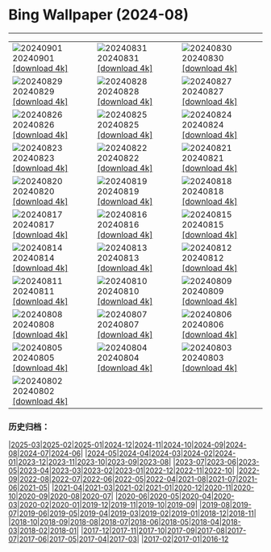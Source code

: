 # Bing Wallpaper (2024-08)
**************

<table><tr><td><img src="https://www.bing.com/th?id=OHR.ThamesLondon_ES-ES4307363719_1920x1080.jpg" alt="20240901"> 20240901 <a href="https://www.bing.com/th?id=OHR.ThamesLondon_ES-ES4307363719_UHD.jpg">[download 4k]</a></td><td><img src="https://www.bing.com/th?id=OHR.DjanetAlgeria_ES-ES4121297619_1920x1080.jpg" alt="20240831"> 20240831 <a href="https://www.bing.com/th?id=OHR.DjanetAlgeria_ES-ES4121297619_UHD.jpg">[download 4k]</a></td><td><img src="https://www.bing.com/th?id=OHR.WhaleSharkDay_ES-ES3843560533_1920x1080.jpg" alt="20240830"> 20240830 <a href="https://www.bing.com/th?id=OHR.WhaleSharkDay_ES-ES3843560533_UHD.jpg">[download 4k]</a></td></tr><tr><td><img src="https://www.bing.com/th?id=OHR.CastellfollitSpain_ES-ES3608395320_1920x1080.jpg" alt="20240829"> 20240829 <a href="https://www.bing.com/th?id=OHR.CastellfollitSpain_ES-ES3608395320_UHD.jpg">[download 4k]</a></td><td><img src="https://www.bing.com/th?id=OHR.ParalympicsParis_ES-ES7310525546_1920x1080.jpg" alt="20240828"> 20240828 <a href="https://www.bing.com/th?id=OHR.ParalympicsParis_ES-ES7310525546_UHD.jpg">[download 4k]</a></td><td><img src="https://www.bing.com/th?id=OHR.YoungCaiman_ES-ES2920526153_1920x1080.jpg" alt="20240827"> 20240827 <a href="https://www.bing.com/th?id=OHR.YoungCaiman_ES-ES2920526153_UHD.jpg">[download 4k]</a></td></tr><tr><td><img src="https://www.bing.com/th?id=OHR.PalmyraAtoll_ES-ES2724340692_1920x1080.jpg" alt="20240826"> 20240826 <a href="https://www.bing.com/th?id=OHR.PalmyraAtoll_ES-ES2724340692_UHD.jpg">[download 4k]</a></td><td><img src="https://www.bing.com/th?id=OHR.VelaAmericaCupBarcelona_ES-ES7829816830_1920x1080.jpg" alt="20240825"> 20240825 <a href="https://www.bing.com/th?id=OHR.VelaAmericaCupBarcelona_ES-ES7829816830_UHD.jpg">[download 4k]</a></td><td><img src="https://www.bing.com/th?id=OHR.KatahdinWoods_ES-ES2494481024_1920x1080.jpg" alt="20240824"> 20240824 <a href="https://www.bing.com/th?id=OHR.KatahdinWoods_ES-ES2494481024_UHD.jpg">[download 4k]</a></td></tr><tr><td><img src="https://www.bing.com/th?id=OHR.PrasatPhanom_ES-ES2130106694_1920x1080.jpg" alt="20240823"> 20240823 <a href="https://www.bing.com/th?id=OHR.PrasatPhanom_ES-ES2130106694_UHD.jpg">[download 4k]</a></td><td><img src="https://www.bing.com/th?id=OHR.OceanCityMD_ES-ES9167700401_1920x1080.jpg" alt="20240822"> 20240822 <a href="https://www.bing.com/th?id=OHR.OceanCityMD_ES-ES9167700401_UHD.jpg">[download 4k]</a></td><td><img src="https://www.bing.com/th?id=OHR.NazcaBooby_ES-ES8963082511_1920x1080.jpg" alt="20240821"> 20240821 <a href="https://www.bing.com/th?id=OHR.NazcaBooby_ES-ES8963082511_UHD.jpg">[download 4k]</a></td></tr><tr><td><img src="https://www.bing.com/th?id=OHR.TetonSunrise_ES-ES8184610803_1920x1080.jpg" alt="20240820"> 20240820 <a href="https://www.bing.com/th?id=OHR.TetonSunrise_ES-ES8184610803_UHD.jpg">[download 4k]</a></td><td><img src="https://www.bing.com/th?id=OHR.RegataSanGines_ES-ES7871203072_1920x1080.jpg" alt="20240819"> 20240819 <a href="https://www.bing.com/th?id=OHR.RegataSanGines_ES-ES7871203072_UHD.jpg">[download 4k]</a></td><td><img src="https://www.bing.com/th?id=OHR.HuntingtonBeach_ES-ES7631067128_1920x1080.jpg" alt="20240818"> 20240818 <a href="https://www.bing.com/th?id=OHR.HuntingtonBeach_ES-ES7631067128_UHD.jpg">[download 4k]</a></td></tr><tr><td><img src="https://www.bing.com/th?id=OHR.SemanaGrandeBilbao_ES-ES1226526692_1920x1080.jpg" alt="20240817"> 20240817 <a href="https://www.bing.com/th?id=OHR.SemanaGrandeBilbao_ES-ES1226526692_UHD.jpg">[download 4k]</a></td><td><img src="https://www.bing.com/th?id=OHR.JapanRollerCoaster_ES-ES7314617149_1920x1080.jpg" alt="20240816"> 20240816 <a href="https://www.bing.com/th?id=OHR.JapanRollerCoaster_ES-ES7314617149_UHD.jpg">[download 4k]</a></td><td><img src="https://www.bing.com/th?id=OHR.HangCave_ES-ES4781129979_1920x1080.jpg" alt="20240815"> 20240815 <a href="https://www.bing.com/th?id=OHR.HangCave_ES-ES4781129979_UHD.jpg">[download 4k]</a></td></tr><tr><td><img src="https://www.bing.com/th?id=OHR.WatarrkaLizard_ES-ES4079653001_1920x1080.jpg" alt="20240814"> 20240814 <a href="https://www.bing.com/th?id=OHR.WatarrkaLizard_ES-ES4079653001_UHD.jpg">[download 4k]</a></td><td><img src="https://www.bing.com/th?id=OHR.DugiOtokCroatia_ES-ES3602010890_1920x1080.jpg" alt="20240813"> 20240813 <a href="https://www.bing.com/th?id=OHR.DugiOtokCroatia_ES-ES3602010890_UHD.jpg">[download 4k]</a></td><td><img src="https://www.bing.com/th?id=OHR.ElephantsAmboseli_ES-ES1712423219_1920x1080.jpg" alt="20240812"> 20240812 <a href="https://www.bing.com/th?id=OHR.ElephantsAmboseli_ES-ES1712423219_UHD.jpg">[download 4k]</a></td></tr><tr><td><img src="https://www.bing.com/th?id=OHR.TofinoVancouver_ES-ES1346437270_1920x1080.jpg" alt="20240811"> 20240811 <a href="https://www.bing.com/th?id=OHR.TofinoVancouver_ES-ES1346437270_UHD.jpg">[download 4k]</a></td><td><img src="https://www.bing.com/th?id=OHR.JoshuaTreeNP_ES-ES0806309217_1920x1080.jpg" alt="20240810"> 20240810 <a href="https://www.bing.com/th?id=OHR.JoshuaTreeNP_ES-ES0806309217_UHD.jpg">[download 4k]</a></td><td><img src="https://www.bing.com/th?id=OHR.IncaRuinPeru_ES-ES0427536842_1920x1080.jpg" alt="20240809"> 20240809 <a href="https://www.bing.com/th?id=OHR.IncaRuinPeru_ES-ES0427536842_UHD.jpg">[download 4k]</a></td></tr><tr><td><img src="https://www.bing.com/th?id=OHR.SpottedOwlet_ES-ES9381508477_1920x1080.jpg" alt="20240808"> 20240808 <a href="https://www.bing.com/th?id=OHR.SpottedOwlet_ES-ES9381508477_UHD.jpg">[download 4k]</a></td><td><img src="https://www.bing.com/th?id=OHR.MichiganLighthouse_ES-ES4793488515_1920x1080.jpg" alt="20240807"> 20240807 <a href="https://www.bing.com/th?id=OHR.MichiganLighthouse_ES-ES4793488515_UHD.jpg">[download 4k]</a></td><td><img src="https://www.bing.com/th?id=OHR.MolokiniHawaii_ES-ES4650038553_1920x1080.jpg" alt="20240806"> 20240806 <a href="https://www.bing.com/th?id=OHR.MolokiniHawaii_ES-ES4650038553_UHD.jpg">[download 4k]</a></td></tr><tr><td><img src="https://www.bing.com/th?id=OHR.HertfordshireLavender_ES-ES4413532305_1920x1080.jpg" alt="20240805"> 20240805 <a href="https://www.bing.com/th?id=OHR.HertfordshireLavender_ES-ES4413532305_UHD.jpg">[download 4k]</a></td><td><img src="https://www.bing.com/th?id=OHR.RomeriaVikinga_ES-ES4247544127_1920x1080.jpg" alt="20240804"> 20240804 <a href="https://www.bing.com/th?id=OHR.RomeriaVikinga_ES-ES4247544127_UHD.jpg">[download 4k]</a></td><td><img src="https://www.bing.com/th?id=OHR.DescensodelSella_ES-ES4018014092_1920x1080.jpg" alt="20240803"> 20240803 <a href="https://www.bing.com/th?id=OHR.DescensodelSella_ES-ES4018014092_UHD.jpg">[download 4k]</a></td></tr><tr><td><img src="https://www.bing.com/th?id=OHR.TrunkBay_ES-ES3941681202_1920x1080.jpg" alt="20240802"> 20240802 <a href="https://www.bing.com/th?id=OHR.TrunkBay_ES-ES3941681202_UHD.jpg">[download 4k]</a></td><td></td><td></td></tr></table>

### 历史归档：

|[2025-03](/../2025-03/2025-03.md)|[2025-02](/../2025-02/2025-02.md)|[2025-01](/../2025-01/2025-01.md)|[2024-12](/../2024-12/2024-12.md)|[2024-11](/../2024-11/2024-11.md)|[2024-10](/../2024-10/2024-10.md)|[2024-09](/../2024-09/2024-09.md)|[2024-08](/2024-08.md)|[2024-07](/../2024-07/2024-07.md)|[2024-06](/../2024-06/2024-06.md)|
|[2024-05](/../2024-05/2024-05.md)|[2024-04](/../2024-04/2024-04.md)|[2024-03](/../2024-03/2024-03.md)|[2024-02](/../2024-02/2024-02.md)|[2024-01](/../2024-01/2024-01.md)|[2023-12](/../2023-12/2023-12.md)|[2023-11](/../2023-11/2023-11.md)|[2023-10](/../2023-10/2023-10.md)|[2023-09](/../2023-09/2023-09.md)|[2023-08](/../2023-08/2023-08.md)|
|[2023-07](/../2023-07/2023-07.md)|[2023-06](/../2023-06/2023-06.md)|[2023-05](/../2023-05/2023-05.md)|[2023-04](/../2023-04/2023-04.md)|[2023-03](/../2023-03/2023-03.md)|[2023-02](/../2023-02/2023-02.md)|[2023-01](/../2023-01/2023-01.md)|[2022-12](/../2022-12/2022-12.md)|[2022-11](/../2022-11/2022-11.md)|[2022-10](/../2022-10/2022-10.md)|
|[2022-09](/../2022-09/2022-09.md)|[2022-08](/../2022-08/2022-08.md)|[2022-07](/../2022-07/2022-07.md)|[2022-06](/../2022-06/2022-06.md)|[2022-05](/../2022-05/2022-05.md)|[2022-04](/../2022-04/2022-04.md)|[2021-08](/../2021-08/2021-08.md)|[2021-07](/../2021-07/2021-07.md)|[2021-06](/../2021-06/2021-06.md)|[2021-05](/../2021-05/2021-05.md)|
|[2021-04](/../2021-04/2021-04.md)|[2021-03](/../2021-03/2021-03.md)|[2021-02](/../2021-02/2021-02.md)|[2021-01](/../2021-01/2021-01.md)|[2020-12](/../2020-12/2020-12.md)|[2020-11](/../2020-11/2020-11.md)|[2020-10](/../2020-10/2020-10.md)|[2020-09](/../2020-09/2020-09.md)|[2020-08](/../2020-08/2020-08.md)|[2020-07](/../2020-07/2020-07.md)|
|[2020-06](/../2020-06/2020-06.md)|[2020-05](/../2020-05/2020-05.md)|[2020-04](/../2020-04/2020-04.md)|[2020-03](/../2020-03/2020-03.md)|[2020-02](/../2020-02/2020-02.md)|[2020-01](/../2020-01/2020-01.md)|[2019-12](/../2019-12/2019-12.md)|[2019-11](/../2019-11/2019-11.md)|[2019-10](/../2019-10/2019-10.md)|[2019-09](/../2019-09/2019-09.md)|
|[2019-08](/../2019-08/2019-08.md)|[2019-07](/../2019-07/2019-07.md)|[2019-06](/../2019-06/2019-06.md)|[2019-05](/../2019-05/2019-05.md)|[2019-04](/../2019-04/2019-04.md)|[2019-03](/../2019-03/2019-03.md)|[2019-02](/../2019-02/2019-02.md)|[2019-01](/../2019-01/2019-01.md)|[2018-12](/../2018-12/2018-12.md)|[2018-11](/../2018-11/2018-11.md)|
|[2018-10](/../2018-10/2018-10.md)|[2018-09](/../2018-09/2018-09.md)|[2018-08](/../2018-08/2018-08.md)|[2018-07](/../2018-07/2018-07.md)|[2018-06](/../2018-06/2018-06.md)|[2018-05](/../2018-05/2018-05.md)|[2018-04](/../2018-04/2018-04.md)|[2018-03](/../2018-03/2018-03.md)|[2018-02](/../2018-02/2018-02.md)|[2018-01](/../2018-01/2018-01.md)|
|[2017-12](/../2017-12/2017-12.md)|[2017-11](/../2017-11/2017-11.md)|[2017-10](/../2017-10/2017-10.md)|[2017-09](/../2017-09/2017-09.md)|[2017-08](/../2017-08/2017-08.md)|[2017-07](/../2017-07/2017-07.md)|[2017-06](/../2017-06/2017-06.md)|[2017-05](/../2017-05/2017-05.md)|[2017-04](/../2017-04/2017-04.md)|[2017-03](/../2017-03/2017-03.md)|
|[2017-02](/../2017-02/2017-02.md)|[2017-01](/../2017-01/2017-01.md)|[2016-12](/../2016-12/2016-12.md)